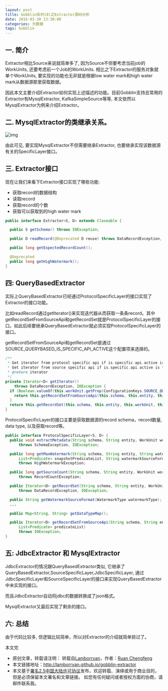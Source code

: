 ```yaml
---
layout: post
title: Gobblin系列(8)之Extractor源码分析
date: 2016-03-30 13:30:00
categories: 大数据
tags: Gobblin
---
```


## 一. 简介

Extractor相比Source来说就简单多了, 因为Source不但要考虑当前job的WorkUnits, 还要考虑前一个Job的WorkUnits. 相比之下Extractor的服务对象就单个WorkUnits, 要实现的功能也无非就是根据low water mark和high water mark从数据源那里获取数据。

因此本文主要介绍Extractor如何实现上述描述的功能。目前Gobblin支持且常用的Extractor有MysqlExtractor, KafkaSimpleSource等等, 本文依然以MysqlExtractor为例来介绍Extractor。

## 二. MysqlExtractor的类继承关系。

![img](../image/gobblin-extractor-1.png)

由此可见, 要实现MysqlExtractor不但需要继承Extractor, 也要继承实现该数据源有关的SpecificLayer接口。

## 三. Extractor接口

现在让我们来看下Extractor接口实现了哪些功能:

* 获取record的数据结构
* 读取record
* 获取record的个数
* 获取可以获取到的high water mark

```java
public interface Extractor<S, D> extends Closeable {

  public S getSchema() throws IOException;

  public D readRecord(@Deprecated D reuse) throws DataRecordException, IOException;

  public long getExpectedRecordCount();

  @Deprecated
  public long getHighWatermark();
}
```

## 四: QueryBasedExtractor

实际上QueryBasedExtractor已经通过ProtocolSpecificLayer的接口实现了Extractor的接口功能。

比如readRecord通过getIterator()来实现迭代器从而获取一条条record。其中getRecordSetFromSourceApi和getRecordSet就是ProtocolSpecificLayer的接口。如此后续要继承QueryBasedExtractor就必须实现ProtocolSpecificLayer的接口。

getRecordSetFromSourceApi和getRecordSet是通过SOURCE_QUERYBASED_IS_SPECIFIC_API_ACTIVE这个配置项来选择的。

```java
/**
 * Get iterator from protocol specific api if is.specific.api.active is false
 * Get iterator from source specific api if is.specific.api.active is true
 * @return iterator
 */
private Iterator<D> getIterator()
    throws DataRecordException, IOException {
  if (Boolean.valueOf(this.workUnit.getProp(ConfigurationKeys.SOURCE_QUERYBASED_IS_SPECIFIC_API_ACTIVE))) {
    return this.getRecordSetFromSourceApi(this.schema, this.entity, this.workUnit, this.predicateList);
  }
  return this.getRecordSet(this.schema, this.entity, this.workUnit, this.predicateList);
}
```

ProtocolSpecificLayer的接口主要是获取数据源的record schema，record数量, data type, 以及获取record等。

```java
public interface ProtocolSpecificLayer<S, D> {
  public void extractMetadata(String schema, String entity, WorkUnit workUnit)
      throws SchemaException, IOException;

  public long getMaxWatermark(String schema, String entity, String watermarkColumn,
      List<Predicate> snapshotPredicateList, String watermarkSourceFormat)
      throws HighWatermarkException;

  public long getSourceCount(String schema, String entity, WorkUnit workUnit, List<Predicate> predicateList)
      throws RecordCountException;

  public Iterator<D> getRecordSet(String schema, String entity, WorkUnit workUnit, List<Predicate> predicateList)
      throws DataRecordException, IOException;

  public String getWatermarkSourceFormat(WatermarkType watermarkType);
  ...

  public Map<String, String> getDataTypeMap();

  public Iterator<D> getRecordSetFromSourceApi(String schema, String entity, WorkUnit workUnit,
      List<Predicate> predicateList)
      throws IOException;
}
```

## 五: JdbcExtractor 和 MysqlExtractor

JdbcExtractor的情况跟QueryBasedExtractor类似, 它继承了QueryBasedExtractor,SourceSpecificLayer,JdbcSpecificLayer, 通过JdbcSpecificLayer和SourceSpecificLayer的接口来实现QueryBasedExtractor中未实现的接口。

而且JdbcExtractor自动将jdbc的数据转换成了json格式。

MysqlExtractor又最后实现了剩余的接口。

## 六: 总结

由于代码比较多, 但逻辑比较简单，所以对Extractor的介绍就简单掠过了。

本文完

* 原创文章，转载请注明： 转载自[Lamborryan](<http://lamborryan.github.io>)，作者：[Ruan Chengfeng](<http://lamborryan.github.io/about/>)
* 本文链接地址：http://lamborryan.github.io/gobblin-extractor
* 本文基于[署名2.5中国大陆许可协议](<http://creativecommons.org/licenses/by/2.5/cn/>)发布，欢迎转载、演绎或用于商业目的，但是必须保留本文署名和文章链接。 如您有任何疑问或者授权方面的协商，请邮件联系我。
